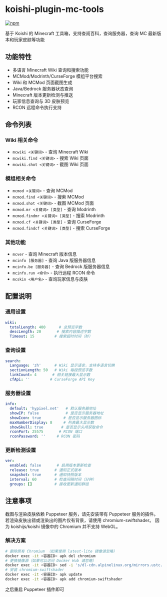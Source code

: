 # koishi-plugin-mc-tools

[![npm](https://img.shields.io/npm/v/koishi-plugin-mc-tools?style=flat-square)](https://www.npmjs.com/package/koishi-plugin-mc-tools)

基于 Koishi 的 Minecraft 工具箱，支持查阅百科，查询服务器，查询 MC 最新版本和玩家皮肤等功能

## 功能特性

- 多语言 Minecraft Wiki 查询和搜索功能
- MCMod/Modrinth/CurseForge 模组平台搜索
- Wiki 和 MCMod 页面截图生成
- Java/Bedrock 服务器状态查询
- Minecraft 版本更新检测与推送
- 玩家信息查询与 3D 皮肤预览
- RCON 远程命令执行支持

## 命令列表

### Wiki 相关命令

- `mcwiki <关键词>` - 查询 Minecraft Wiki
- `mcwiki.find <关键词>` - 搜索 Wiki 页面
- `mcwiki.shot <关键词>` - 截图 Wiki 页面

### 模组相关命令

- `mcmod <关键词>` - 查询 MCMod
- `mcmod.find <关键词>` - 搜索 MCMod
- `mcmod.shot <关键词>` - 截图 MCMod 页面
- `mcmod.mr <关键词> [类型]` - 查询 Modrinth
- `mcmod.findmr <关键词> [类型]` - 搜索 Modrinth
- `mcmod.cf <关键词> [类型]` - 查询 CurseForge
- `mcmod.findcf <关键词> [类型]` - 搜索 CurseForge

### 其他功能

- `mcver` - 查询 Minecraft 版本信息
- `mcinfo [服务器]` - 查询 Java 版服务器信息
- `mcinfo.be [服务器]` - 查询 Bedrock 版服务器信息
- `mcinfo.run <命令>` - 执行远程 RCON 命令
- `mcskin <用户名>` - 查询玩家信息与皮肤

## 配置说明

### 通用设置

```yaml
wiki:
  totalLength: 400      # 总预览字数
  descLength: 20       # 搜索内容描述字数
  Timeout: 15         # 搜索超时时间（秒）
```

### 查询设置

```yaml
search:
  Language: 'zh'      # Wiki 显示语言，支持多语言切换
  sectionLength: 50   # Wiki 每段预览字数
  linkCount: 4       # 相关链接最大显示数
  cfApi: ''         # CurseForge API Key
```

### 服务器设置

```yaml
info:
  default: 'hypixel.net'   # 默认服务器地址
  showIP: false            # 是否显示服务器地址
  showIcon: true          # 是否显示服务器图标
  maxNumberDisplay: 8     # 列表最大显示数
  showSkull: true        # 是否显示头颅获取命令
  rconPort: 25575       # RCON 端口
  rconPassword: ''     # RCON 密码
```

### 更新检测设置

```yaml
ver:
  enabled: false       # 启用版本更新检查
  release: true       # 通知正式版本
  snapshot: true      # 通知快照版本
  interval: 60        # 检查间隔时间（分钟）
  groups: []          # 接收更新通知群组
```

## 注意事项

截图与渲染皮肤依赖 Puppeteer 服务，请先安装带有 Puppeteer 服务的插件。
若渲染皮肤出错或渲染出的图片仅有背景，请使用 chromium-swiftshader。
因为 koishijs/koishi 镜像中的 Chromium 并不支持 WebGL。

### 解决方案

```bash
# 删除原有 Chromium （如果使用 latest-lite 镜像请忽略）
docker exec -it <容器ID> apk del chromium
# 更换镜像源（如果可以访问 Docker Hub 请忽略）
docker exec -it <容器ID> sed -i 's/dl-cdn.alpinelinux.org/mirrors.ustc.edu.cn/g' /etc/apk/repositories
# 安装 chromium-swiftshader
docker exec -it <容器ID> apk update
docker exec -it <容器ID> apk add chromium-swiftshader
```

之后重启 Puppeteer 插件即可
